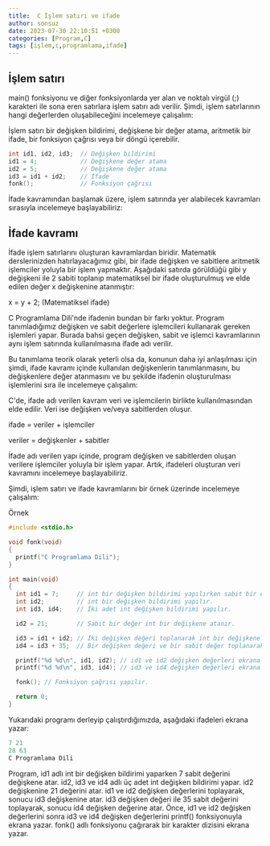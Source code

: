 ```yaml
---
title:  C İşlem satırı ve ifade
author: sonsuz
date: 2023-07-30 22:10:51 +0300
categories: [Program,C]
tags: [işlem,c,programlama,ifade]
---
```


## İşlem satırı

main() fonksiyonu ve diğer fonksiyonlarda yer alan ve noktalı virgül (;) karakteri ile sona eren satırlara işlem satırı adı verilir. Şimdi, işlem satırlarının hangi değerlerden oluşabileceğini incelemeye çalışalım:

İşlem satırı bir değişken bildirimi, değişkene bir değer atama, aritmetik bir ifade, bir fonksiyon çağrısı veya bir döngü içerebilir.

```c
int id1, id2, id3;  // Değişken bildirimi
id1 = 4;            // Değişkene değer atama
id2 = 5;            // Değişkene değer atama
id3 = id1 + id2;    // İfade
fonk();             // Fonksiyon çağrısı
```

İfade kavramından başlamak üzere, işlem satırında yer alabilecek kavramları sırasıyla incelemeye başlayabiliriz:

## İfade kavramı

İfade işlem satırlarını oluşturan kavramlardan biridir. Matematik derslerinizden hatırlayacağımız gibi, bir ifade değişken ve sabitlere aritmetik işlemciler yoluyla bir işlem yapmaktır. Aşağıdaki satırda görüldüğü gibi y değişkeni ile 2 sabiti toplanıp matematiksel bir ifade oluşturulmuş ve elde edilen değer x değişkenine atanmıştır:

x = y + 2; (Matematiksel ifade)

C Programlama Dili'nde ifadenin bundan bir farkı yoktur. Program tanımladığımız değişken ve sabit değerlere işlemcileri kullanarak gereken işlemleri yapar. Burada bahsi geçen değişken, sabit ve işlemci kavramlarının aynı işlem satırında kullanılmasına ifade adı verilir.

Bu tanımlama teorik olarak yeterli olsa da, konunun daha iyi anlaşılması için şimdi, ifade kavramı içinde kullanılan değişkenlerin tanımlanmasını, bu değişkenlere değer atanmasını ve bu şekilde ifadenin oluşturulması işlemlerini sıra ile incelemeye çalışalım:

C'de, ifade adı verilen kavram veri ve işlemcilerin birlikte kullanılmasından elde edilir. Veri ise değişken ve/veya sabitlerden oluşur.

ifade = veriler + işlemciler

veriler = değişkenler + sabitler

İfade adı verilen yapı içinde, program değişken ve sabitlerden oluşan verilere işlemciler yoluyla bir işlem yapar. Artık, ifadeleri oluşturan veri kavramını incelemeye başlayabiliriz.

Şimdi, işlem satırı ve ifade kavramlarını bir örnek üzerinde incelemeye çalışalım:

Örnek

```c
#include <stdio.h>

void fonk(void)
{
  printf("C Programlama Dili");
}

int main(void)
{
  int id1 = 7;     // int bir değişken bildirimi yapılırken sabit bir değer değişkene atanır.
  int id2;         // int bir değişken bildirimi yapılır.
  int id3, id4;    // İki adet int değişken bildirimi yapılır.

  id2 = 21;        // Sabit bir değer int bir değişkene atanır.

  id3 = id1 + id2; // İki değişken değeri toplanarak int bir değişkene atanır.
  id4 = id3 + 35;  // Bir değişken değeri ve bir sabit değer toplanarak int bir değişkene atanır.

  printf("%d %d\n", id1, id2); // id1 ve id2 değişken değerleri ekrana yazılır.
  printf("%d %d\n", id3, id4); // id3 ve id4 değişken değerleri ekrana yazılır.

  fonk(); // Fonksiyon çağrısı yapılır.

  return 0;
}


```

Yukarıdaki programı derleyip çalıştırdığımızda, aşağıdaki ifadeleri ekrana yazar:

```c
7 21
28 63
C Programlama Dili

```

Program, id1 adlı int bir değişken bildirimi yaparken 7 sabit değerini değişkene atar. id2, id3 ve id4 adlı üç adet int değişken bildirimi yapar. id2 değişkenine 21 değerini atar. id1 ve id2 değişken değerlerini toplayarak, sonucu id3 değişkenine atar. id3 değişken değeri ile 35 sabit değerini toplayarak, sonucu id4 değişken değerine atar. Önce, id1 ve id2 değişken değerlerini sonra id3 ve id4 değişken değerlerini printf() fonksiyonuyla ekrana yazar. fonk() adlı fonksiyonu çağırarak bir karakter dizisini ekrana yazar.
